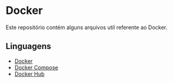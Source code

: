 # Docker

Este repositório contém alguns arquivos utíl referente ao Docker.

## Linguagens
* [Docker](https://www.docker.com/)
* [Docker Compose](https://docs.docker.com/compose/)
* [Docker Hub](https://hub.docker.com/)
